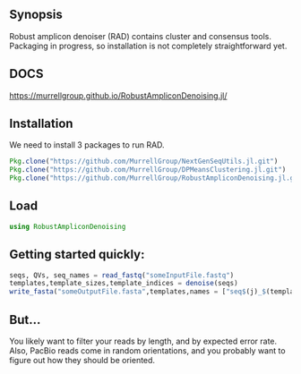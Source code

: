 ## Synopsis

Robust amplicon denoiser (RAD) contains cluster and consensus tools. Packaging in progress, so installation is not completely straightforward yet.

## DOCS
https://murrellgroup.github.io/RobustAmpliconDenoising.jl/

## Installation
We need to install 3 packages to run RAD.
```julia
Pkg.clone("https://github.com/MurrellGroup/NextGenSeqUtils.jl.git")
Pkg.clone("https://github.com/MurrellGroup/DPMeansClustering.jl.git")
Pkg.clone("https://github.com/MurrellGroup/RobustAmpliconDenoising.jl.git")
```

## Load
```julia
using RobustAmpliconDenoising
```

## Getting started quickly:
```julia
seqs, QVs, seq_names = read_fastq("someInputFile.fastq")
templates,template_sizes,template_indices = denoise(seqs)
write_fasta("someOutputFile.fasta",templates,names = ["seq$(j)_$(template_sizes[j])" for j in 1:length(template_sizes)])
```

## But...
You likely want to filter your reads by length, and by expected error rate. Also, PacBio reads come in random orientations, and you probably want to figure out how they should be oriented.
